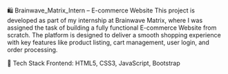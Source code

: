 🛍️ Brainwave_Matrix_Intern – E-commerce Website
This project is developed as part of my internship at Brainwave Matrix, where I was assigned the task of building a fully functional E-commerce Website from scratch. The platform is designed to deliver a smooth shopping experience with key features like product listing, cart management, user login, and order processing.

🔧 Tech Stack
Frontend: HTML5, CSS3, JavaScript, Bootstrap

